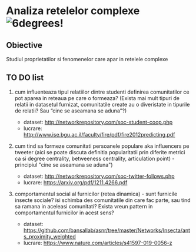 # Analiza retelelor complexe 	<img src="net.png" alt="6degrees!"/>

## Obiective
Studiul proprietatilor si fenomenelor care apar in retelele complexe

## TO DO list
1. cum influenteaza tipul relatiilor dintre studenti definirea comunitatilor ce pot aparea in reteaua pe care o formeaza? (Exista mai mult tipuri de relatii in datasetul furnizat,  comunitatile create au o diveristate in tipurile de relatii? Sau “cine se aseamana se aduna”?)
	- dataset: http://networkrepository.com/soc-student-coop.php
	- lucrare: http://www.ise.bgu.ac.il/faculty/fire/pdf/fire2012predicting.pdf
	

2. cum tind sa formeze comunitati persoanele populare aka influencers pe tweeter (aici se poate discuta definitia popularitatii prin diferite metrici ca si degree centrality, betweeness centrality, articulation point)  - principiul "cine se aseamana se aduna") 
	- dataset: http://networkrepository.com/soc-twitter-follows.php
	- lucrare: https://arxiv.org/pdf/1211.4266.pdf

3. comportamentul social al furnicilor (retea dinamica) - sunt furnicile insecte sociale? isi schimba des comunitatile din care fac parte, sau tind sa ramana in aceleasi comunitati? Exista vreun pattern in comportamentul furnicilor in acest sens?
	- dataset: https://github.com/bansallab/asnr/tree/master/Networks/Insecta/ants_proximity_weighted
	- lucrare: https://www.nature.com/articles/s41597-019-0056-z
